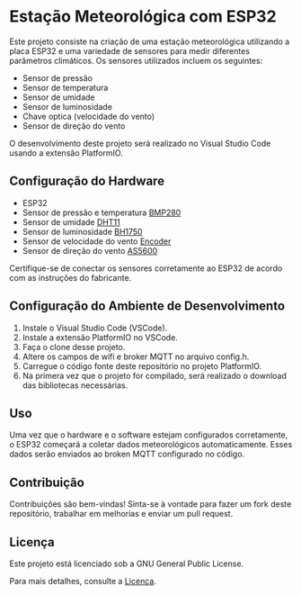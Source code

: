 # Estação Meteorológica com ESP32

Este projeto consiste na criação de uma estação meteorológica utilizando a placa ESP32 e uma variedade de sensores para medir diferentes parâmetros climáticos. Os sensores utilizados incluem os seguintes:

- Sensor de pressão
- Sensor de temperatura
- Sensor de umidade
- Sensor de luminosidade
- Chave optica (velocidade do vento)
- Sensor de direção do vento

O desenvolvimento deste projeto será realizado no Visual Studio Code usando a extensão PlatformIO.

## Configuração do Hardware

- ESP32
- Sensor de pressão e temperatura [BMP280](https://www.mouser.com/datasheet/2/783/BST_BMP280_DS001-1509562.pdf)
- Sensor de umidade [DHT11](https://www.mouser.com/datasheet/2/758/DHT11-Technical-Data-Sheet-Translated-Version-1143054.pdf)
- Sensor de luminosidade [BH1750](https://www.mouser.com/datasheet/2/348/bh1750fvi-e-186247.pdf)
- Sensor de velocidade do vento [Encoder](https://www.mouser.com/datasheet/2/405/lm393-1487637.pdf)
- Sensor de direção do vento [AS5600](https://www.mouser.com/datasheet/2/588/AS5600_UG000254_2_00-1877354.pdf)

Certifique-se de conectar os sensores corretamente ao ESP32 de acordo com as instruções do fabricante.

## Configuração do Ambiente de Desenvolvimento

1. Instale o Visual Studio Code (VSCode).
2. Instale a extensão PlatformIO no VSCode.
3. Faça o clone desse projeto.
4. Altere os campos de wifi e broker MQTT no arquivo config.h.
4. Carregue o código fonte deste repositório no projeto PlatformIO.
5. Na primera vez que o projeto for compilado, será realizado o download das bibliotecas necessárias.

## Uso

Uma vez que o hardware e o software estejam configurados corretamente, o ESP32 começará a coletar dados meteorológicos automaticamente. Esses dados serão enviados ao broken MQTT configurado no código.

## Contribuição

Contribuições são bem-vindas! Sinta-se à vontade para fazer um fork deste repositório, trabalhar em melhorias e enviar um pull request.

## Licença

Este projeto está licenciado sob a GNU General Public License.

Para mais detalhes, consulte a [Licença](https://www.gnu.org/licenses/gpl-3.0.html).
